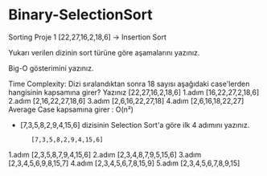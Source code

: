 # Binary-SelectionSort
Sorting 
Proje 1
[22,27,16,2,18,6] -> Insertion Sort

Yukarı verilen dizinin sort türüne göre aşamalarını yazınız.

Big-O gösterimini yazınız.

Time Complexity: Dizi sıralandıktan sonra 18 sayısı aşağıdaki case'lerden hangisinin kapsamına girer? Yazınız
          [22,27,16,2,18,6]
  1.adım	[16,22,27,2,18,6]
  2.adım	[2,16,22,27,18,6]
  3.adım	[2,6,16,22,27,18]
  4.adım	[2,6,16,18,22,27]
  Average Case kapsamına girer : O(n²)
  
 * [7,3,5,8,2,9,4,15,6] dizisinin Selection Sort'a göre ilk 4 adımını yazınız.

          [7,3,5,8,2,9,4,15,6]
  1.adım	[2,3,5,8,7,9,4,15,6]
  2.adım	[2,3,4,8,7,9,5,15,6]
  3.adım	[2,3,4,5,6,9,8,15,7]
  4.adım	[2,3,4,5,6,7,8,15,9]
  5.adım	[2,3,4,5,6,7,8,9,15] 
  
